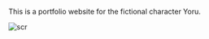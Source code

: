 This is a portfolio website for the fictional character Yoru.

![scr](https://github.com/user-attachments/assets/4ef8961d-5c15-4152-9ad6-71b123bd90e0)

